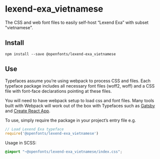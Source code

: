 
# lexend-exa_vietnamese

The CSS and web font files to easily self-host “Lexend Exa” with subset "vietnamese".

## Install

`npm install --save @openfonts/lexend-exa_vietnamese`

## Use

Typefaces assume you’re using webpack to process CSS and files. Each typeface
package includes all necessary font files (woff2, woff) and a CSS file with
font-face declarations pointing at these files.

You will need to have webpack setup to load css and font files. Many tools built
with Webpack will work out of the box with Typefaces such as [Gatsby](https://github.com/gatsbyjs/gatsby)
and [Create React App](https://github.com/facebookincubator/create-react-app).

To use, simply require the package in your project’s entry file e.g.

```javascript
// Load Lexend Exa typeface
require('@openfonts/lexend-exa_vietnamese')
```

Usage in SCSS:
```scss
@import "~@openfonts/lexend-exa_vietnamese/index.css";
```
